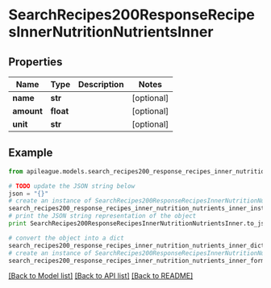 # SearchRecipes200ResponseRecipesInnerNutritionNutrientsInner


## Properties

Name | Type | Description | Notes
------------ | ------------- | ------------- | -------------
**name** | **str** |  | [optional] 
**amount** | **float** |  | [optional] 
**unit** | **str** |  | [optional] 

## Example

```python
from apileague.models.search_recipes200_response_recipes_inner_nutrition_nutrients_inner import SearchRecipes200ResponseRecipesInnerNutritionNutrientsInner

# TODO update the JSON string below
json = "{}"
# create an instance of SearchRecipes200ResponseRecipesInnerNutritionNutrientsInner from a JSON string
search_recipes200_response_recipes_inner_nutrition_nutrients_inner_instance = SearchRecipes200ResponseRecipesInnerNutritionNutrientsInner.from_json(json)
# print the JSON string representation of the object
print SearchRecipes200ResponseRecipesInnerNutritionNutrientsInner.to_json()

# convert the object into a dict
search_recipes200_response_recipes_inner_nutrition_nutrients_inner_dict = search_recipes200_response_recipes_inner_nutrition_nutrients_inner_instance.to_dict()
# create an instance of SearchRecipes200ResponseRecipesInnerNutritionNutrientsInner from a dict
search_recipes200_response_recipes_inner_nutrition_nutrients_inner_form_dict = search_recipes200_response_recipes_inner_nutrition_nutrients_inner.from_dict(search_recipes200_response_recipes_inner_nutrition_nutrients_inner_dict)
```
[[Back to Model list]](../README.md#documentation-for-models) [[Back to API list]](../README.md#documentation-for-api-endpoints) [[Back to README]](../README.md)


